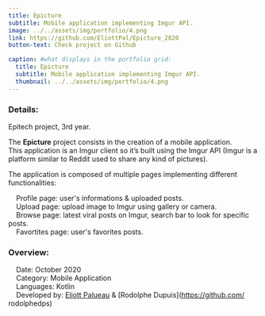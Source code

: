 ```yaml
---
title: Epicture
subtitle: Mobile application implementing Imgur API.
image: ../../assets/img/portfolio/4.png
link: https://github.com/EliottPal/Epicture_2020
button-text: Check project on Github

caption: #what displays in the portfolio grid:
  title: Epicture
  subtitle: Mobile application implementing Imgur API.
  thumbnail: ../../assets/img/portfolio/4.png
---
```

### Details: 
Epitech project, 3rd year.  

The **Epicture** project consists in the creation of a mobile application.  
This application is an Imgur client so it’s built using the Imgur API (Imgur is a platform similar to Reddit used to share any kind of pictures). 

The application is composed of multiple pages implementing different functionalities: 
 
&nbsp;&nbsp;&nbsp;&nbsp;Profile page: user's informations & uploaded posts.  
&nbsp;&nbsp;&nbsp;&nbsp;Upload page: upload image to Imgur using gallery or camera.  
&nbsp;&nbsp;&nbsp;&nbsp;Browse page: latest viral posts on Imgur, search bar to look for specific posts.  
&nbsp;&nbsp;&nbsp;&nbsp;Favortites page: user's favorites posts.  

### Overview:  
&nbsp;&nbsp;&nbsp;&nbsp;Date: October 2020  
&nbsp;&nbsp;&nbsp;&nbsp;Category: Mobile Application  
&nbsp;&nbsp;&nbsp;&nbsp;Languages: Kotlin  
&nbsp;&nbsp;&nbsp;&nbsp;Developed by: [Eliott Palueau](https://github.com/EliottPal) & [Rodolphe Dupuis](https://github.com/  rodolphedps)